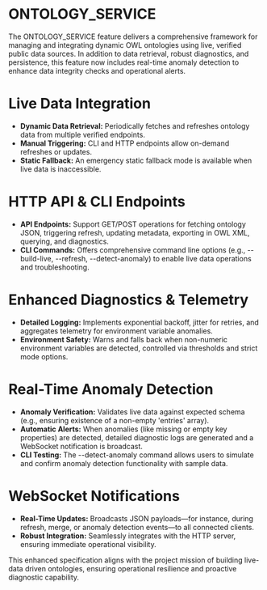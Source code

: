 # ONTOLOGY_SERVICE

The ONTOLOGY_SERVICE feature delivers a comprehensive framework for managing and integrating dynamic OWL ontologies using live, verified public data sources. In addition to data retrieval, robust diagnostics, and persistence, this feature now includes real-time anomaly detection to enhance data integrity checks and operational alerts.

# Live Data Integration

- **Dynamic Data Retrieval:** Periodically fetches and refreshes ontology data from multiple verified endpoints.
- **Manual Triggering:** CLI and HTTP endpoints allow on-demand refreshes or updates.
- **Static Fallback:** An emergency static fallback mode is available when live data is inaccessible.

# HTTP API & CLI Endpoints

- **API Endpoints:** Support GET/POST operations for fetching ontology JSON, triggering refresh, updating metadata, exporting in OWL XML, querying, and diagnostics.
- **CLI Commands:** Offers comprehensive command line options (e.g., --build-live, --refresh, --detect-anomaly) to enable live data operations and troubleshooting.

# Enhanced Diagnostics & Telemetry

- **Detailed Logging:** Implements exponential backoff, jitter for retries, and aggregates telemetry for environment variable anomalies.
- **Environment Safety:** Warns and falls back when non-numeric environment variables are detected, controlled via thresholds and strict mode options.

# Real-Time Anomaly Detection

- **Anomaly Verification:** Validates live data against expected schema (e.g., ensuring existence of a non-empty 'entries' array).
- **Automatic Alerts:** When anomalies (like missing or empty key properties) are detected, detailed diagnostic logs are generated and a WebSocket notification is broadcast.
- **CLI Testing:** The --detect-anomaly command allows users to simulate and confirm anomaly detection functionality with sample data.

# WebSocket Notifications

- **Real-Time Updates:** Broadcasts JSON payloads—for instance, during refresh, merge, or anomaly detection events—to all connected clients.
- **Robust Integration:** Seamlessly integrates with the HTTP server, ensuring immediate operational visibility.

This enhanced specification aligns with the project mission of building live-data driven ontologies, ensuring operational resilience and proactive diagnostic capability.
